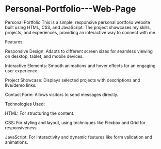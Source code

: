 # Personal-Portfolio---Web-Page

Personal Portfolio
This is a simple, responsive personal portfolio website built using HTML, CSS, and JavaScript. The project showcases my skills, projects, and experiences, providing an interactive way to connect with me.

Features:

Responsive Design: Adapts to different screen sizes for seamless viewing on desktop, tablet, and mobile devices.

Interactive Elements: Smooth animations and hover effects for an engaging user experience.

Project Showcase: Displays selected projects with descriptions and live/demo links.

Contact Form: Allows visitors to send messages directly.

Technologies Used:

HTML: For structuring the content.

CSS: For styling and layout, using techniques like Flexbox and Grid for responsiveness.

JavaScript: For interactivity and dynamic features like form validation and animations.
